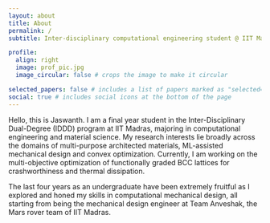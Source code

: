 ```yaml
---
layout: about
title: About
permalink: /
subtitle: Inter-disciplinary computational engineering student @ IIT Madras

profile:
  align: right
  image: prof_pic.jpg
  image_circular: false # crops the image to make it circular

selected_papers: false # includes a list of papers marked as "selected={true}"
social: true # includes social icons at the bottom of the page
---
```


Hello, this is Jaswanth. I am a final year student in the Inter-Disciplinary Dual-Degree (IDDD) program at IIT Madras, majoring in computational engineering and material science. My research interests lie broadly across the domains of multi-purpose architected materials, ML-assisted mechanical design and convex optimization. Currently, I am working on the multi-objective optimization of functionally graded BCC lattices for crashworthiness and thermal dissipation.

The last four years as an undergraduate have been extremely fruitful as I explored and honed my skills in computational mechanical design, all starting from being the mechanical design engineer at Team Anveshak, the Mars rover team of IIT Madras.
